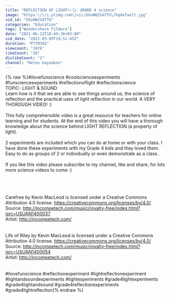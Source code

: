 ```yaml
---
title: "REFLECTION OF LIGHT☀️💡🕯🔦- GRADE 4 science"
image: "https:\/\/i.ytimg.com\/vi\/XXvWW2S4fTU\/hqdefault.jpg"
vid_id: "XXvWW2S4fTU"
categories: "Education"
tags: ["Wondershare Filmora"]
date: "2021-06-13T18:49:36+03:00"
vid_date: "2021-03-09T19:51:45Z"
duration: "PT7M34S"
viewcount: "1076"
likeCount: "20"
dislikeCount: "1"
channel: "Helen Gayadeen"
---
```

{% raw %}#ilovefunscience #coolscienceexperiments #funscienceexperiments #reflectionoflight #reflectionscience<br />TOPIC- LIGHT &amp; SOUND<br />Learn how is it that we are able to see things around us, the science of reflection and the practical uses of light reflection in our world. A VERY THOROUGH VIDEO! :)<br /><br />This fully comprehensible video is a great resource for teachers for online learning and for students. At the end of this video you will have a thorough knowledge about the science behind LIGHT REFLECTION (a property of light).<br /><br /> 2 experiments are included which you can do at home or with your class. I have done these experiments with my Grade 4 kids and they loved them. Easy to do as groups of 2 or individually or even demonstrate as a class.<br /><br />If you like this video please subscribe to my channel, like and share, for lots more science videos to come :)<br /><br /><br /><br /><br />Carefree by Kevin MacLeod is licensed under a Creative Commons Attribution 4.0 license. <a rel="nofollow" target="blank" href="https://creativecommons.org/licenses/by/4.0/">https://creativecommons.org/licenses/by/4.0/</a><br />Source: <a rel="nofollow" target="blank" href="http://incompetech.com/music/royalty-free/index.html?isrc=USUAN1400037">http://incompetech.com/music/royalty-free/index.html?isrc=USUAN1400037</a><br />Artist: <a rel="nofollow" target="blank" href="http://incompetech.com/">http://incompetech.com/</a><br /><br /><br />Life of Riley by Kevin MacLeod is licensed under a Creative Commons Attribution 4.0 license. <a rel="nofollow" target="blank" href="https://creativecommons.org/licenses/by/4.0/">https://creativecommons.org/licenses/by/4.0/</a><br />Source: <a rel="nofollow" target="blank" href="http://incompetech.com/music/royalty-free/index.html?isrc=USUAN1400054">http://incompetech.com/music/royalty-free/index.html?isrc=USUAN1400054</a><br />Artist: <a rel="nofollow" target="blank" href="http://incompetech.com/">http://incompetech.com/</a><br /><br /><br />#ilovefunscience #reflectionexperiment #lightreflectionexperiment #lightandsoundexperiments #lightexperiments #grade4lightexperiments #grade4lightandsound #grade4reflectionexperiments #grade4lightreflection{% endraw %}
